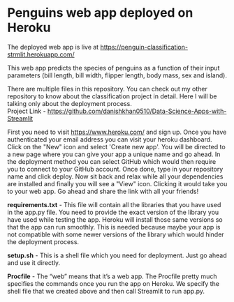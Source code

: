 # Penguins web app deployed on Heroku

The deployed web app is live at https://penguin-classification-strmlit.herokuapp.com/

This web app predicts the species of penguins as a function of their input parameters (bill length, bill width, flipper length, body mass, sex and island).

There are multiple files in this repository. You can check out my other repository to know about the classification project in detail. Here I will be talking only about the deployment process.  
Project Link - https://github.com/danishkhan0510/Data-Science-Apps-with-Streamlit  

First you need to visit https://www.heroku.com/ and sign up. Once you have authenticated your email address you can visit your heroku dashboard. Click on the "New" icon and select 'Create new app'. You will be directed to a new page where you can give your app a unique name and go ahead. In the deployment method you can select GitHub which would then require you to connect to your GitHub account. Once done, type in your repository name and click deploy. Now sit back and relax while all your dependencies are installed and finally you will see a "View" icon. Clicking it would take you to your web app. Go ahead and share the link with all your friends!
 
 **requirements.txt** - This file will contain all the libraries that you have used in the app.py file. You need to provide the exact version of the library you have used while testing the app. Heroku will install those same versions so that the app can run smoothly. This is needed because maybe your app is not compatible with some newer versions of the library which would hinder the deployment process.  

**setup.sh** - This is a shell file which you need for deployment. Just go ahead and use it directly.

**Procfile** - The “web” means that it’s a web app. The Procfile pretty much specifies the commands once you run the app on Heroku. We specify the shell file that we created above and then call Streamlit to run app.py.
